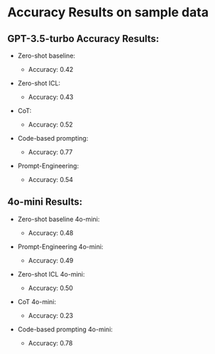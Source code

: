 # Accuracy Results on sample data

## GPT-3.5-turbo Accuracy Results:

- Zero-shot baseline:
    - Accuracy: 0.42

- Zero-shot ICL:
    - Accuracy: 0.43

- CoT:
    - Accuracy: 0.52

- Code-based prompting:
    - Accuracy: 0.77

- Prompt-Engineering:
    - Accuracy: 0.54

## 4o-mini Results:

- Zero-shot baseline 4o-mini:
    - Accuracy: 0.48

- Prompt-Engineering 4o-mini:
    - Accuracy: 0.49

- Zero-shot ICL 4o-mini:
    - Accuracy: 0.50

- CoT 4o-mini:
    - Accuracy: 0.23

- Code-based prompting 4o-mini:
    - Accuracy: 0.78